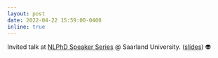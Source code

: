 ```yaml
---
layout: post
date: 2022-04-22 15:59:00-0400
inline: true
---
```


Invited talk at [NLPhD Speaker Series](https://sites.google.com/view/nlphd-saar/startseite) @ Saarland University. ([slides](https://drive.google.com/file/d/1gTu1fOUFkuu5kOP43TQ9vGuvSDNO3j72/view)) 👽
